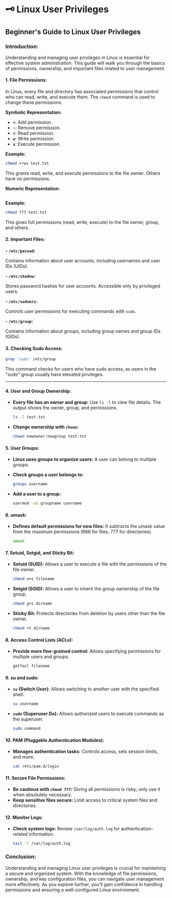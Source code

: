 # 🗝️ Linux User Privileges

## Beginner's Guide to Linux User Privileges

### Introduction:

Understanding and managing user privileges in Linux is essential for effective system administration. This guide will walk you through the basics of permissions, ownership, and important files related to user management.

#### 1. **File Permissions:**

In Linux, every file and directory has associated permissions that control who can read, write, and execute them. The `chmod` command is used to change these permissions.

**Symbolic Representation:**

* **`+`**: Add permission.
* **`-`**: Remove permission.
* **`r`**: Read permission.
* **`w`**: Write permission.
* **`x`**: Execute permission.

**Example:**

```bash
chmod +rwx test.txt
```

This grants read, write, and execute permissions to the file owner. Others have no permissions.

**Numeric Representation:**

<figure><img src="https://miro.medium.com/v2/resize:fit:1400/1*Qd9k5fOi4crDc33l0VveaQ.png" alt=""><figcaption></figcaption></figure>

**Example:**

```bash
chmod 777 test.txt
```

This gives full permissions (read, write, execute) to the file owner, group, and others.

#### 2. **Important Files:**

**- `/etc/passwd`:**

Contains information about user accounts, including usernames and user IDs (UIDs).

**- `/etc/shadow`:**

Stores password hashes for user accounts. Accessible only by privileged users.

**- `/etc/sudoers`:**

Controls user permissions for executing commands with `sudo`.

**- `/etc/group`:**

Contains information about groups, including group names and group IDs (GIDs).

#### 3. **Checking Sudo Access:**

```bash
grep 'sudo' /etc/group
```

This command checks for users who have sudo access, as users in the "sudo" group usually have elevated privileges.

***

#### 4. **User and Group Ownership:**

*   **Every file has an owner and group:** Use `ls -l` to view file details. The output shows the owner, group, and permissions.

    ```bash
    ls -l test.txt
    ```
*   **Change ownership with `chown`:**

    ```bash
    chown newowner:newgroup test.txt
    ```

#### 5. **User Groups:**

* **Linux uses groups to organize users:** A user can belong to multiple groups.
*   **Check groups a user belongs to:**

    ```bash
    groups username
    ```
*   **Add a user to a group:**

    ```bash
    usermod -aG groupname username
    ```

#### 6. **umask:**

*   **Defines default permissions for new files:** It subtracts the umask value from the maximum permissions (666 for files, 777 for directories).

    ```bash
    umask
    ```

#### 7. **Setuid, Setgid, and Sticky Bit:**

*   **Setuid (SUID):** Allows a user to execute a file with the permissions of the file owner.

    ```bash
    chmod u+s filename
    ```
*   **Setgid (SGID):** Allows a user to inherit the group ownership of the file group.

    ```bash
    chmod g+s dirname
    ```
*   **Sticky Bit:** Protects directories from deletion by users other than the file owner.

    ```bash
    chmod +t dirname
    ```

#### 8. **Access Control Lists (ACLs):**

*   **Provide more fine-grained control:** Allows specifying permissions for multiple users and groups.

    ```bash
    getfacl filename
    ```

#### 9. **su and sudo:**

*   **`su` (Switch User):** Allows switching to another user with the specified shell.

    ```bash
    su username
    ```
*   **`sudo` (Superuser Do):** Allows authorized users to execute commands as the superuser.

    ```bash
    sudo command
    ```

#### 10. **PAM (Pluggable Authentication Modules):**

*   **Manages authentication tasks:** Controls access, sets session limits, and more.

    ```bash
    cat /etc/pam.d/login
    ```

#### 11. **Secure File Permissions:**

* **Be cautious with `chmod 777`:** Giving all permissions is risky; only use it when absolutely necessary.
* **Keep sensitive files secure:** Limit access to critical system files and directories.

#### 12. **Monitor Logs:**

*   **Check system logs:** Review `/var/log/auth.log` for authentication-related information.

    ```bash
    tail -f /var/log/auth.log
    ```

### Conclusion:

Understanding and managing Linux user privileges is crucial for maintaining a secure and organized system. With the knowledge of file permissions, ownership, and key configuration files, you can navigate user management more effectively. As you explore further, you'll gain confidence in handling permissions and ensuring a well-configured Linux environment.
